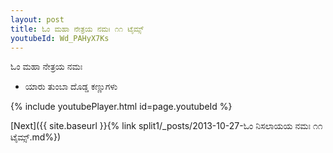 ```yaml
---
layout: post
title: ಓಂ ಮಹಾ ನೇತ್ರಯ ನಮಃ ೧೧ ಟೈಮ್ಸ್
youtubeId: Wd_PAHyX7Ks
---
```

 
 
 ಓಂ ಮಹಾ ನೇತ್ರಯ ನಮಃ  
 
 -  ಯಾರು ತುಂಬಾ ದೊಡ್ಡ ಕಣ್ಣುಗಳು 
 
  
 
  
 
 
 
 
 
 


{% include youtubePlayer.html id=page.youtubeId %}
 
[Next]({{ site.baseurl }}{% link  split1/_posts/2013-10-27-ಓಂ ನಿಸಲಾಯಯ ನಮಃ ೧೧ ಟೈಮ್ಸ್.md%})
 
